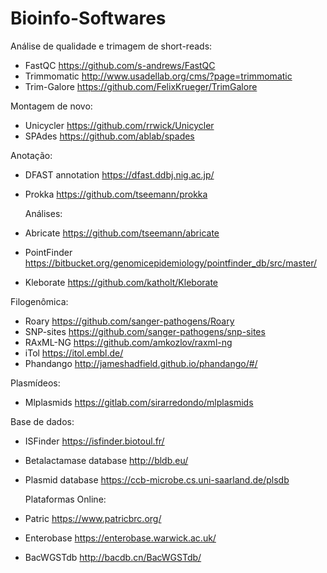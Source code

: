 # Bioinfo-Softwares

Análise de qualidade e trimagem de short-reads:
- FastQC https://github.com/s-andrews/FastQC
- Trimmomatic http://www.usadellab.org/cms/?page=trimmomatic
- Trim-Galore https://github.com/FelixKrueger/TrimGalore

Montagem de novo:
- Unicycler https://github.com/rrwick/Unicycler 
- SPAdes https://github.com/ablab/spades

Anotação:
- DFAST annotation https://dfast.ddbj.nig.ac.jp/
- Prokka https://github.com/tseemann/prokka

  Análises:
- Abricate https://github.com/tseemann/abricate
- PointFinder https://bitbucket.org/genomicepidemiology/pointfinder_db/src/master/
- Kleborate https://github.com/katholt/Kleborate

Filogenômica:
- Roary https://github.com/sanger-pathogens/Roary
- SNP-sites https://github.com/sanger-pathogens/snp-sites
- RAxML-NG https://github.com/amkozlov/raxml-ng
- iTol https://itol.embl.de/ 
- Phandango http://jameshadfield.github.io/phandango/#/ 

Plasmídeos:
- Mlplasmids https://gitlab.com/sirarredondo/mlplasmids

Base de dados:
- ISFinder https://isfinder.biotoul.fr/ 
- Betalactamase database http://bldb.eu/ 
- Plasmid database https://ccb-microbe.cs.uni-saarland.de/plsdb 

  Plataformas Online:
- Patric https://www.patricbrc.org/
- Enterobase https://enterobase.warwick.ac.uk/
- BacWGSTdb http://bacdb.cn/BacWGSTdb/
